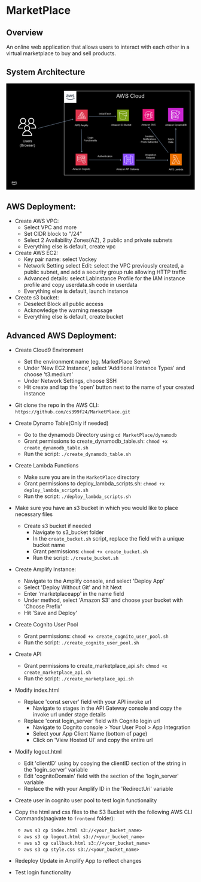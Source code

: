 # MarketPlace
## Overview
An online web application that allows users to interact with each other in a virtual marketplace to buy and sell products.

## System Architecture
![System Diagram](https://github.com/cs399f24/MarketPlace/blob/main/MarketPlaceFinalArchitecture.png)

## AWS Deployment:

* Create AWS VPC:
     * Select VPC and more
     * Set CIDR block to "<generated-IP>/24"
     * Select 2 Availability Zones(AZ), 2 public and private subnets
     * Everything else is default, create vpc
* Create AWS EC2:
     * Key pair name: select Vockey
     * Network Setting select Edit: select the VPC previously created, a public subnet, and add a security group rule allowing HTTP traffic
     * Advanced details: select LabInstance Profile for the IAM instance profile and copy userdata.sh code in userdata
     * Everything else is default, launch instance
* Create s3 bucket:
     * Deselect Block all public access
     * Acknowledge the warning message
     * Everything else is default, create bucket

## Advanced AWS Deployment:

* Create Cloud9 Environment
     * Set the environment name (eg. MarketPlace Serve)
     * Under 'New EC2 Instance', select 'Additional Instance Types' and choose 't3.medium'
     * Under Network Settings, choose SSH
     * Hit create and tap the 'open' button next to the name of your created instance

* Git clone the repo in the AWS CLI: `https://github.com/cs399f24/MarketPlace.git`

* Create Dynamo Table(Only if needed)
     * Go to the dynamodb Directory using `cd MarketPlace/dynamodb`
     * Grant permissions to create_dynamodb_table.sh: `chmod +x create_dynamodb_table.sh`
     * Run the script: `./create_dynamodb_table.sh`

* Create Lambda Functions
     * Make sure you are in the `MarketPlace` directory
     * Grant permissions to deploy_lambda_scripts.sh: `chmod +x deploy_lambda_scripts.sh`
     * Run the script: `./deploy_lambda_scripts.sh`

* Make sure you have an s3 bucket in which you would like to place necessary files
     * Create s3 bucket if needed
          * Navigate to s3_bucket folder
          * In the `create_bucket.sh` script, replace the <bucket-name> field with a unique bucket name
          * Grant permissions: `chmod +x create_bucket.sh`
          * Run the script: `./create_bucket.sh`

* Create Amplify Instance: 
     * Navigate to the Amplify console, and select 'Deploy App'
     * Select 'Deploy Without Git' and hit Next
     * Enter 'marketplaceapp' in the name field
     * Under method, select 'Amazon S3' and choose your bucket with 'Choose Prefix'
     * Hit 'Save and Deploy'

* Create Cognito User Pool
     * Grant permissions: `chmod +x create_cognito_user_pool.sh`
     * Run the script: `./create_cognito_user_pool.sh`

* Create API 
     * Grant permissions to create_marketplace_api.sh: `chmod +x create_marketplace_api.sh`
     * Run the script: `./create_marketplace_api.sh`

* Modify index.html
     * Replace 'const server' field with your API invoke url
          * Navigate to stages in the API Gateway console and copy the invoke url under stage details
     * Replace 'const login_server' field with Cognito login url
          * Navigate to Cognito console > Your User Pool > App Integration
          * Select your App Client Name (bottom of page)
          * Click on 'View Hosted UI' and copy the entire url

* Modify logout.html
     * Edit 'clientID' using by copying the clientID section of the string in the 'login_server' variable
     * Edit 'cognitoDomain' field with the section of the 'login_server' variable
     * Replace the <amplify-id> with your Amplify ID in the 'RedirectUri' variable

* Create user in cognito user pool to test login functionality

* Copy the html and css files to the S3 Bucket with the following AWS CLI Commands(nagivate to `frontend` folder):
     * `aws s3 cp index.html s3://<your_bucket_name>`
     * `aws s3 cp logout.html s3://<your_bucket_name>`
     * `aws s3 cp callback.html s3://<your_bucket_name>`
     * `aws s3 cp style.css s3://<your_bucket_name>`

* Redeploy Update in Amplify App to reflect changes

* Test login functionality
